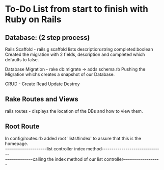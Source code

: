 # To-Do List from start to finish with Ruby on Rails

## Database: (2 step process)

Rails Scaffold - rails g scaffold lists description:string completed:boolean
Created the migration with 2 fields, description and completed which defaults to false.

Database Migration - rake db:migrate -> adds schema.rb
Pushing the Migration whichs creates a snapshot of our Database.

CRUD - Create Read Update Destroy

## Rake Routes and Views

rails routes - displays the location of the DBs and how to view them.

## Root Route

In config/routes.rb added root 'lists#index' to assure that this is the homepage.<br>
---------------------list controller index method-------------------------------<br>
--------------calling the index method of our list controller-------------------

